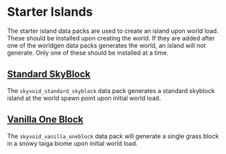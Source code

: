 # Starter Islands
The starter island data packs are used to create an island upon world load. These should be installed upon creating the world. If they are added after one of the worldgen data packs generates the world, an island will not generate. Only one of these should be installed at a time.

## [Standard SkyBlock](https://github.com/BluePsychoRanger/SkyBlock_Collection/blob/main/starter_islands/skyvoid_standard_skyblock)
The `skyvoid_standard_skyblock` data pack generates a standard skyblock island at the world spawn point upon initial world load. 

## [Vanilla One Block](https://github.com/BluePsychoRanger/SkyBlock_Collection/blob/main/starter_islands/skyvoid_vanilla_oneblock)
The `skyvoid_vanilla_oneblock` data pack will generate a single grass block in a snowy taiga biome upon initial world load. 

